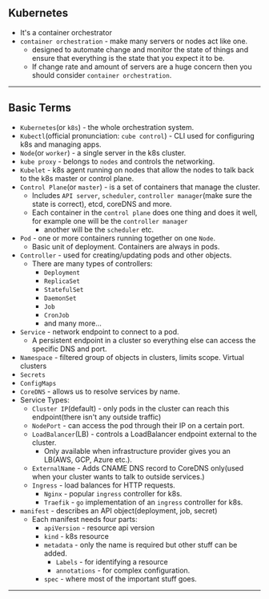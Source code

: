 ## Kubernetes
- It's a container orchestrator
- `container orchestration` - make many servers or nodes act like one.
  - designed to automate change and monitor the state of things and ensure that everything is the state that you expect it to be.
  - If change rate and amount of servers are a huge concern then you should consider `container orchestration`.
---

## Basic Terms
- `Kubernetes`(or `k8s`) - the whole orchestration system.
- `Kubectl`(official pronunciation: `cube control`) - CLI used for configuring k8s and managing apps.
- `Node`(or `worker`) - a single server in the k8s cluster.
- `kube proxy` - belongs to `nodes` and controls the networking.
- `Kubelet` - k8s agent running on nodes that allow the nodes to talk back to the k8s master or control plane.
- `Control Plane`(or `master`) - is a set of containers that manage the cluster.
  - Includes `API server`, `scheduler`, `controller manager`(make sure the state is correct), etcd, coreDNS and more.
  - Each container in the `control plane` does one thing and does it well, for example one will be the `controller manager`
    - another will be the `scheduler` etc.
- `Pod` - one or more containers running together on one `Node`.
  - Basic unit of deployment. Containers are always in pods.
- `Controller` - used for creating/updating pods and other objects. 
  - There are many types of controllers:
    - `Deployment`
    - `ReplicaSet`
    - `StatefulSet`
    - `DaemonSet`
    - `Job`
    - `CronJob`
    - and many more...
- `Service` - network endpoint to connect to a pod.
  - A persistent endpoint in a cluster so everything else can access the specific DNS and port.
- `Namespace` - filtered group of objects in clusters, limits scope. Virtual clusters
- `Secrets`
- `ConfigMaps`
- `CoreDNS` - allows us to resolve services by name.
- Service Types:
  - `Cluster IP`(default) - only pods in the cluster can reach this endpoint(there isn't any outside traffic)
  - `NodePort` - can access the pod through their IP on a certain port.
  - `LoadBalancer`(LB) - controls a LoadBalancer endpoint external to the cluster.
    - Only available when infrastructure provider gives you an LB(AWS, GCP, Azure etc.).
  - `ExternalName` - Adds CNAME DNS record to CoreDNS only(used when your cluster wants to talk to outside services.)
  - `Ingress` - load balances for HTTP requests.
    - `Nginx` - popular `ingress` controller for k8s.
    - `Traefik` - `go`  implementation of an `ingress` controller for k8s.
- `manifest` - describes an API object(deployment, job, secret) 
  - Each manifest needs four parts:
    - `apiVersion` - resource api version
    - `kind` - k8s resource
    - `metadata` - only the name is required but other stuff can be added. 
      - `Labels` - for identifying a resource
      - `annotations` - for complex configuration.
    - `spec` - where most of the important stuff goes.
---